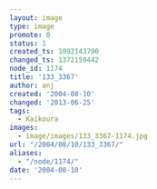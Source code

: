 ```yaml
---
layout: image
type: image
promote: 0
status: 1
created_ts: 1092143790
changed_ts: 1372159442
node_id: 1174
title: '133_3367'
author: anj
created: '2004-08-10'
changed: '2013-06-25'
tags:
  - Kaikoura
images:
  - image/images/133_3367-1174.jpg
url: "/2004/08/10/133_3367/"
aliases:
  - "/node/1174/"
date: '2004-08-10'
---
```



